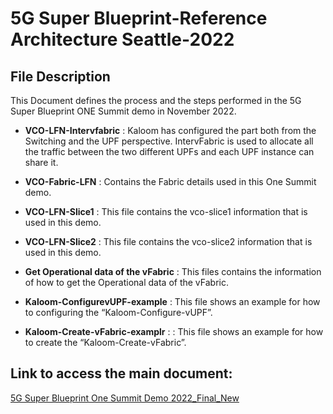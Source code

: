 # 5G Super Blueprint-Reference Architecture Seattle-2022

## File Description
This Document defines the process and the steps performed in the 5G Super Blueprint ONE Summit demo in November 2022.

* **VCO-LFN-Intervfabric** : Kaloom has configured the part both from the Switching and the UPF perspective. IntervFabric is used to allocate all the traffic between the two different UPFs and each UPF instance can share it.<br/>

* **VCO-Fabric-LFN** : Contains the Fabric details used in this One Summit demo.<br/>

* **VCO-LFN-Slice1** : This file contains the vco-slice1 information that is used in this demo.<br/>

* **VCO-LFN-Slice2** : This file contains the vco-slice2 information that is used in this demo.<br/>

* **Get Operational data of the vFabric** : This files contains the information of how to get the Operational data of the vFabric.<br/>

* **Kaloom-ConfigurevUPF-example** : This file shows an example for how to configuring the “Kaloom-Configure-vUPF”.<br/>

* **Kaloom-Create-vFabric-examplr** : : This file shows an example for how to create the “Kaloom-Create-vFabric”.<br/>

## Link to access the main document:
[5G Super Blueprint One Summit Demo 2022_Final_New](https://github.com/5G-Super-Blue-Print/5G-Cloud-Native-Demo-Documentation-2022/blob/main/5G%20Super%20Blueprint%20One%20Summit%20Demo%202022_Final_New.pdf)

